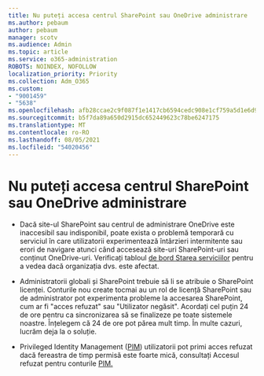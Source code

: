```yaml
---
title: Nu puteți accesa centrul SharePoint sau OneDrive administrare
ms.author: pebaum
author: pebaum
manager: scotv
ms.audience: Admin
ms.topic: article
ms.service: o365-administration
ROBOTS: NOINDEX, NOFOLLOW
localization_priority: Priority
ms.collection: Adm_O365
ms.custom:
- "9001459"
- "5638"
ms.openlocfilehash: afb28ccae2c9f087f1e1417cb6594cedc908e1cf759a5d1e6d92c4ee9a75527d
ms.sourcegitcommit: b5f7da89a650d2915dc652449623c78be6247175
ms.translationtype: MT
ms.contentlocale: ro-RO
ms.lasthandoff: 08/05/2021
ms.locfileid: "54020456"
---
```

# <a name="unable-to-access-sharepoint-or-onedrive-admin-center"></a>Nu puteți accesa centrul SharePoint sau OneDrive administrare

- Dacă site-ul SharePoint sau centrul de administrare OneDrive este inaccesibil sau indisponibil, poate exista o problemă temporară cu serviciul în care utilizatorii experimentează întârzieri intermitente sau erori de navigare atunci când accesează site-uri SharePoint-uri sau conținut OneDrive-uri. Verificați tabloul [de bord Starea serviciilor](https://admin.microsoft.com/AdminPortal/Home#/servicehealth) pentru a vedea dacă organizația dvs. este afectat.

- Administratorii globali și SharePoint trebuie să li se atribuie o SharePoint licenței. Conturile nou create tocmai au un rol de licență SharePoint sau de administrator pot experimenta probleme la accesarea SharePoint, cum ar fi "acces refuzat" sau "Utilizator negăsit". Acordați cel puțin 24 de ore pentru ca sincronizarea să se finalizeze pe toate sistemele noastre. Înțelegem că 24 de ore pot părea mult timp. În multe cazuri, lucrăm deja la o soluție.

- Privileged Identity Management ([PIM](https://docs.microsoft.com/azure/active-directory/privileged-identity-management/pim-how-to-add-role-to-user?tabs=new)) utilizatorii pot primi acces refuzat dacă fereastra de timp permisă este foarte mică, consultați Accesul refuzat pentru conturile [PIM.](https://docs.microsoft.com/sharepoint/troubleshoot/administration/access-denied-to-pim-user-accounts)